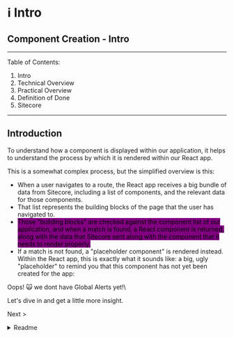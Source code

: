 # ℹ Intro

## Component Creation - Intro

***

Table of Contents:

1. Intro
2. Technical Overview
3. Practical Overview
4. Definition of Done
5. Sitecore

***

## Introduction

To understand how a component is displayed within our application, it helps to understand the process by which it is rendered within our React app.

This is a somewhat complex process, but the simplified overview is this:

* When a user navigates to a route, the React app receives a big bundle of data from Sitecore, including a list of components, and the relevant data for those components.
* That list represents the building blocks of the page that the user has navigated to.
* <mark style="background-color:purple; ">Those "building blocks" are checked against the component list of our application, and when a match is found, a React component is returned, along with the data that Sitecore sent along with the component that it needs to render properly.</mark>
* If a match is not found, a "placeholder component" is rendered instead. Within the React app, this is exactly what it sounds like: a big, ugly "placeholder" to remind you that this component has not yet been created for the app:

Oops! 🙀 we dont have Global Alerts yet!\\

Let's dive in and get a little more insight.

Next >

<details>

<summary>Readme</summary>

:leftwards\_arrow\_with\_hook:[ Basics](intro.md)

**Component Creation**

[Intro](intro.md)

[Practical Overview](practicaloverview.md)

[Technical Overview](technicaloverview.md)

[Typescript](../../website/typescript/)

[Sitecore](../../website/creating-components/sitecore/)

[Definition of Done](definitionofdone.md)

Analytics

Composition

</details>
